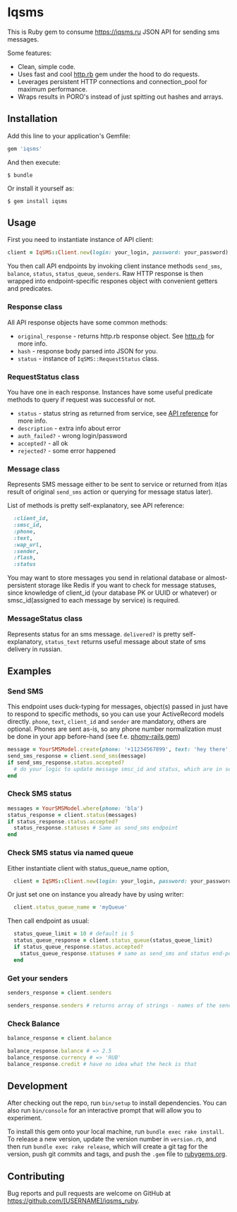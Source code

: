 # Iqsms

This is Ruby gem to consume https://iqsms.ru JSON API for sending sms messages.

Some features:

* Clean, simple code.
* Uses fast and cool [http.rb](https://github.com/httprb/http) gem under the hood to do requests.
* Leverages persistent HTTP connections and connection_pool for maximum performance.
* Wraps results in PORO's instead of just spitting out hashes and arrays.

## Installation

Add this line to your application's Gemfile:

```ruby
gem 'iqsms'
```

And then execute:

    $ bundle

Or install it yourself as:

    $ gem install iqsms

## Usage

First you need to instantiate instance of API client:

```ruby
client = IqSMS::Client.new(login: your_login, password: your_password)
```

You then call API endpoints by invoking client instance methods `send_sms`, `balance`, `status`, `status_queue`, `senders`. Raw HTTP response is then wrapped into endpoint-specific respones object with convenient getters and predicates.

### Response class

All API response objects have some common methods:

* `original_response` - returns http.rb response object. See [http.rb](https://github.com/httprb/http) for more info.
* `hash` - response body parsed into JSON for you.
* `status` - instance of `IqSMS::RequestStatus` class.

### RequestStatus class

You have one in each response. Instances have some useful predicate methods to query if request was successful or not.

* `status` - status string as returned from service, see [API reference](https://iqsms.ru/api/api_json/) for more info.
* `description` - extra info about error
* `auth_failed?` - wrong login/password
* `accepted?` - all ok
* `rejected?` - some error happened

### Message class

Represents SMS message either to be sent to service or returned from it(as result of original `send_sms` action or querying for message status later).

List of methods is pretty self-explanatory, see API reference:

```ruby
  :client_id,
  :smsc_id,
  :phone,
  :text,
  :wap_url,
  :sender,
  :flash,
  :status
```

You may want to store messages you send in relational database or almost-persistent storage like Redis if you want to check for message statuses, since knowledge of client_id (your database PK or UUID or whatever) or smsc_id(assigned to each message by service) is required.


### MessageStatus class

Represents status for an sms message. `delivered?` is pretty self-explanatory, `status_text` returns useful message about state of sms delivery in russian.

## Examples

### Send SMS

This endpoint uses duck-typing for messages, object(s) passed in just have to respond to specific methods, so you can use your ActiveRecord models directly.
`phone`, `text`, `client_id` and `sender` are mandatory, others are optional.
Phones are sent as-is, so any phone number normalization must be done in your app before-hand (see f.e. [phony-rails gem](https://github.com/joost/phony_rails))

```ruby
message = YourSMSModel.create(phone: '+11234567899', text: 'hey there', sender: 'one of your senders', client_id: '1')
send_sms_response = client.send_sms(message)
if send_sms_response.status.accepted?
  # do your logic to update message smsc_id and status, which are in send_sms_response.statuses
end
```

### Check SMS status

```ruby
messages = YourSMSModel.where(phone: 'bla')
status_response = client.status(messages)
if status_response.status.accepted?
  status_response.statuses # Same as send_sms endpoint
end
```

### Check SMS status via named queue

Either instantiate client with status_queue_name option,

```ruby
  client = IqSMS::Client.new(login: your_login, password: your_password, status_queue_name: 'myQueue')
```

Or just set one on instance you already have by using writer:

```ruby
  client.status_queue_name = 'myQueue'
```

Then call endpoint as usual:

```ruby
  status_queue_limit = 10 # default is 5
  status_queue_response = client.status_queue(status_queue_limit)
  if status_queue_response.status.accepted?
    status_queue_response.statuses # same as send_sms and status end-points
  end
```

### Get your senders

```ruby
senders_response = client.senders

senders_response.senders # returns array of strings - names of the senders
```

### Check Balance

```ruby
balance_response = client.balance

balance_response.balance # => 2.5
balance_response.currency # => 'RUB'
balance_response.credit # have no idea what the heck is that
```

## Development

After checking out the repo, run `bin/setup` to install dependencies. You can also run `bin/console` for an interactive prompt that will allow you to experiment.

To install this gem onto your local machine, run `bundle exec rake install`. To release a new version, update the version number in `version.rb`, and then run `bundle exec rake release`, which will create a git tag for the version, push git commits and tags, and push the `.gem` file to [rubygems.org](https://rubygems.org).

## Contributing

Bug reports and pull requests are welcome on GitHub at https://github.com/[USERNAME]/iqsms_ruby.

